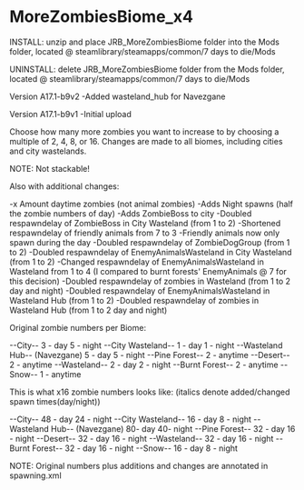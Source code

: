 # MoreZombiesBiome_x4

INSTALL: unzip and place JRB_MoreZombiesBiome folder into the Mods folder, located @ steamlibrary/steamapps/common/7 days to die/Mods

UNINSTALL: delete JRB_MoreZombiesBiome folder from the Mods folder, located @ steamlibrary/steamapps/common/7 days to die/Mods

Version A17.1-b9v2
-Added wasteland_hub for Navezgane

Version A17.1-b9v1
-Initial upload

Choose how many more zombies you want to increase to by choosing a multiple of 2, 4, 8, or 16. Changes are made to all biomes, including cities and city wastelands. 

NOTE: Not stackable!

Also with additional changes:

-x Amount daytime zombies (not animal zombies)
-Adds Night spawns (half the zombie numbers of day)
-Adds ZombieBoss to city
-Doubled respawndelay of ZombieBoss in City Wasteland (from 1 to 2)
-Shortened respawndelay of friendly animals from 7 to 3
-Friendly animals now only spawn during the day
-Doubled respawndelay of ZombieDogGroup (from 1 to 2)
-Doubled respawndelay of EnemyAnimalsWasteland in City Wasteland (from 1 to 2)
-Changed respawndelay of EnemyAnimalsWasteland in Wasteland from 1 to 4 (I compared to burnt forests' EnemyAnimals  @ 7 for this decision)
-Doubled respawndelay of zombies in Wasteland (from 1 to 2 day and night)
-Doubled respawndelay of EnemyAnimalsWasteland in Wasteland Hub (from 1 to 2)
-Doubled respawndelay of zombies in Wasteland Hub (from 1 to 2 day and night)

Original zombie numbers per Biome:

--City--
3 - day
5 - night
--City Wasteland--
1 - day
1 - night
--Wasteland Hub-- (Navezgane)
5 - day
5 - night
--Pine Forest--
2 - anytime
--Desert--
2 - anytime
--Wasteland--
2 - day
2 - night
--Burnt Forest--
2 - anytime
--Snow--
1 - anytime

This is what x16 zombie numbers looks like: 
(italics denote added/changed spawn times(day/night))

--City--
48 - day
24 - night
--City Wasteland--
16 - day
8 - night
--Wasteland Hub-- (Navezgane)
80- day
40- night
--Pine Forest--
32 - day
16 - night
--Desert--
32 - day
16 - night
--Wasteland--
32 - day
16 - night
--Burnt Forest--
32 - day
16 - night
--Snow--
16 - day
8 - night

NOTE: Original numbers plus additions and changes are annotated in spawning.xml
